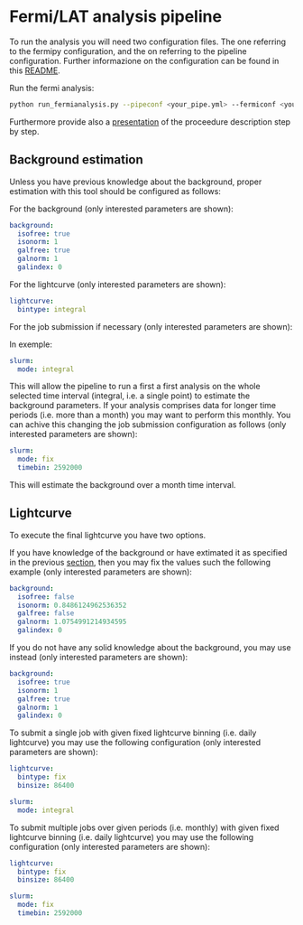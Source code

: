 # Fermi/LAT analysis pipeline

To run the analysis you will need two configuration files. The one referring to the fermipy configuration, and the on referring to the pipeline configuration. Further informazione on the configuration can be found in this [README](templates/README.md).

Run the fermi analysis:
```bash
python run_fermianalysis.py --pipeconf <your_pipe.yml> --fermiconf <your_fermianalysis.yml>
```

Furthermore provide also a [presentation](https://docs.google.com/presentation/d/1eTz8FA4qTjW9XyVesUEjY7dBzDi_E-pEzzoXDrhe6dQ/edit?usp=sharing) of the proceedure description step by step.

## Background estimation

Unless you have previous knowledge about the background, proper estimation with this tool should be configured as follows:

For the background (only interested parameters are shown):

```yaml
background:
  isofree: true
  isonorm: 1
  galfree: true
  galnorm: 1 
  galindex: 0
```

For the lightcurve (only interested parameters are shown):

```yaml
lightcurve:
  bintype: integral
```

For the job submission if necessary (only interested parameters are shown):

In exemple:

```yaml
slurm:
  mode: integral
```

This will allow the pipeline to run a first a first analysis on the whole selected time interval (integral, i.e. a single point) to estimate the background parameters. If your analysis comprises data for longer time periods (i.e. more than a month) you may want to perform this monthly. You can achive this changing the job submission configuration as follows (only interested parameters are shown):

```yaml
slurm:
  mode: fix
  timebin: 2592000
```

This will estimate the background over a month time interval.

## Lightcurve

To execute the final lightcurve you have two options.

If you have knowledge of the background or have extimated it as specified in the previous [section](#background-estimation), then you may fix the values such the following example (only interested parameters are shown):

```yaml
background:
  isofree: false
  isonorm: 0.8486124962536352
  galfree: false
  galnorm: 1.0754991214934595
  galindex: 0
```

If you do not have any solid knowledge about the background, you may use instead (only interested parameters are shown):

```yaml
background:
  isofree: true
  isonorm: 1
  galfree: true
  galnorm: 1 
  galindex: 0
```

To submit a single job with given fixed lightcurve binning (i.e. daily lightcurve) you may use the following configuration (only interested parameters are shown):

```yaml
lightcurve:
  bintype: fix
  binsize: 86400

slurm:
  mode: integral
```

To submit multiple jobs over given periods (i.e. monthly) with given fixed lightcurve binning (i.e. daily lightcurve) you may use the following configuration (only interested parameters are shown):

```yaml
lightcurve:
  bintype: fix
  binsize: 86400

slurm:
  mode: fix
  timebin: 2592000
```
